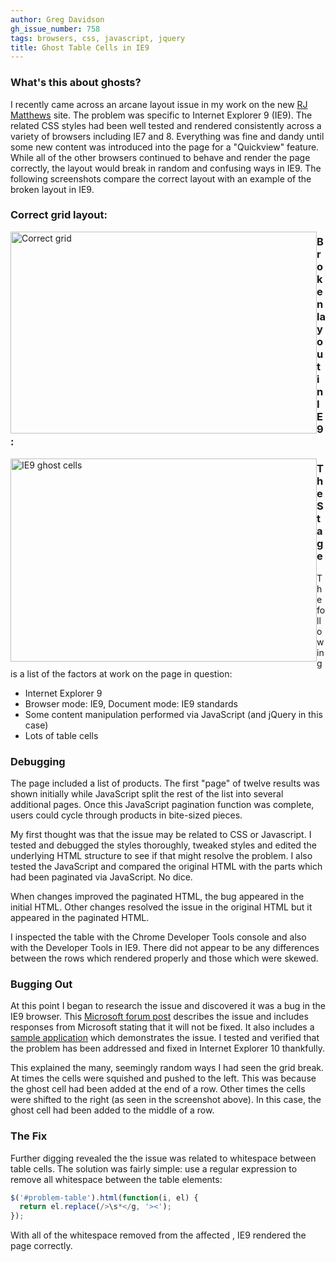 ```yaml
---
author: Greg Davidson
gh_issue_number: 758
tags: browsers, css, javascript, jquery
title: Ghost Table Cells in IE9
---
```




### What's this about ghosts?

I recently came across an arcane layout issue in my work on the new [RJ Matthews](http://www.rjmatthews.com/) site. The problem was specific to Internet Explorer 9 (IE9). The related CSS styles had been well tested and rendered consistently across a variety of browsers including IE7 and 8. Everything was fine and dandy until some new content was introduced into the page for a "Quickview" feature. While all of the other browsers continued to behave and render the page correctly, the layout would break in random and confusing ways in IE9. The following screenshots compare the correct layout with an example of the broken layout in IE9.

### Correct grid layout:

<img alt="Correct grid" border="0" height="323" src="/blog/2013/02/08/ghost-table-cells-in-ie9/image-0.png" style="float:left;" title="correct-grid.png" width="490"/>  

### Broken layout in IE9:

<img alt="IE9 ghost cells" border="0" height="325" src="/blog/2013/02/08/ghost-table-cells-in-ie9/image-1.png" style="float:left;" title="IE9-ghost-cells.png" width="490"/>   

### The Stage

The following is a list of the factors at work on the page in question:

- Internet Explorer 9
- Browser mode: IE9, Document mode: IE9 standards
- Some content manipulation performed via JavaScript (and jQuery in this case)
- Lots of table cells

### Debugging

The page included a list of products. The first "page" of twelve results was shown initially while JavaScript split the rest of the list into several additional pages. Once this JavaScript pagination function was complete, users could cycle through products in bite-sized pieces.

My first thought was that the issue may be related to CSS or Javascript. I tested and debugged the styles thoroughly, tweaked styles and edited the underlying HTML structure to see if that might resolve the problem. I also tested the JavaScript and compared the original HTML with the parts which had been paginated via JavaScript. No dice.

When changes improved the paginated HTML, the bug appeared in the initial HTML. Other changes resolved the issue in the original HTML but it appeared in the paginated HTML.

I inspected the table with the Chrome Developer Tools console and also with the Developer Tools in IE9. There did not appear to be any differences between the rows which rendered properly and those which were skewed.

### Bugging Out

At this point I began to research the issue and discovered it was a bug in the IE9 browser. This [Microsoft forum post](https://connect.microsoft.com/IE/feedback/details/665694/ie9-skips-cells-when-rendering-large-table-with-multiple-tbody-elements-from-ajax-using-jquery) describes the issue and includes responses from Microsoft stating that it will not be fixed. It also includes a [sample application](http://ie9tablebug.voytsje.com/) which demonstrates the issue. I tested and verified that the problem has been addressed and fixed in Internet Explorer 10 thankfully.

This explained the many, seemingly random ways I had seen the grid break. At times the cells were squished and pushed to the left. This was because the ghost cell had been added at the end of a row. Other times the cells were shifted to the right (as seen in the screenshot above). In this case, the ghost cell had been added to the middle of a row.

### The Fix

Further digging revealed the the issue was related to whitespace between table cells. The solution was fairly simple: use a regular expression to remove all whitespace between the table elements: 

```javascript
$('#problem-table').html(function(i, el) {
  return el.replace(/>\s*</g, '><');
});
```

With all of the whitespace removed from the affected <table>, IE9 rendered the page correctly.


